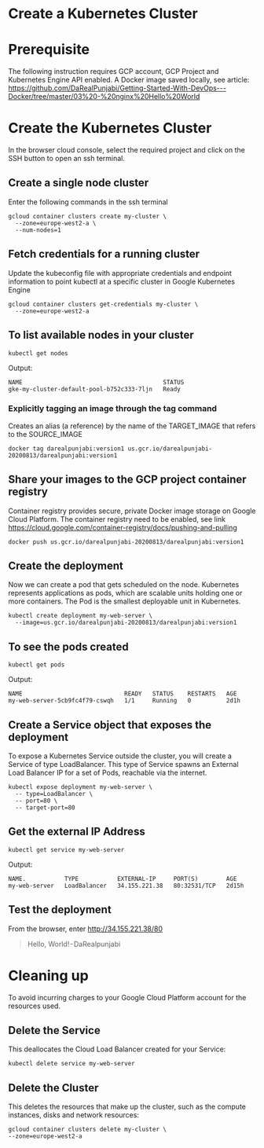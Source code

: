 # Create a Kubernetes Cluster

# Prerequisite
The following instruction requires GCP account, GCP Project and 
Kubernetes Engine API enabled. A Docker image saved locally, see article: https://github.com/DaRealPunjabi/Getting-Started-With-DevOps---Docker/tree/master/03%20-%20nginx%20Hello%20World

# Create the Kubernetes Cluster
In the browser cloud console, select the required project and click on the SSH button to open an ssh terminal.

## Create a single node cluster
Enter the following commands in the ssh terminal
```
gcloud container clusters create my-cluster \
  --zone=europe-west2-a \
  --num-nodes=1
```

## Fetch credentials for a running cluster
Update the kubeconfig file with appropriate credentials and endpoint information to point kubectl at a specific cluster in Google Kubernetes Engine
```
gcloud container clusters get-credentials my-cluster \
  --zone=europe-west2-a
```
## To list available nodes in your cluster
```
kubectl get nodes
```
Output:
```
NAME                                        STATUS
gke-my-cluster-default-pool-b752c333-7ljn   Ready
```
### Explicitly tagging an image through the tag command
Creates an alias (a reference) by the name of the TARGET_IMAGE that refers to the SOURCE_IMAGE
```
docker tag darealpunjabi:version1 us.gcr.io/darealpunjabi-20200813/darealpunjabi:version1
```
## Share your images to the GCP project container registry
Container registry provides secure, private Docker image storage on Google Cloud Platform. The container registry need to be enabled, see link https://cloud.google.com/container-registry/docs/pushing-and-pulling
```
docker push us.gcr.io/darealpunjabi-20200813/darealpunjabi:version1
```
## Create the deployment
Now we can create a pod that gets scheduled on the node. Kubernetes represents applications as pods, which are scalable units holding one or more containers. The Pod is the smallest deployable unit in Kubernetes.
```
kubectl create deployment my-web-server \
  --image=us.gcr.io/darealpunjabi-20200813/darealpunjabi:version1
```
## To see the pods created
```
kubectl get pods
```
Output:
```
NAME                             READY   STATUS    RESTARTS   AGE
my-web-server-5cb9fc4f79-cswqh   1/1     Running   0          2d1h
```
## Create a Service object that exposes the deployment
To expose a Kubernetes Service outside the cluster, you will create a Service of type LoadBalancer. This type of Service spawns an External Load Balancer IP for a set of Pods, reachable via the internet.
```
kubectl expose deployment my-web-server \
  -- type=LoadBalancer \
  -- port=80 \
  -- target-port=80
```
## Get the external IP Address
```
kubectl get service my-web-server
```
Output:
```
NAME.           TYPE           EXTERNAL-IP     PORT(S)        AGE
my-web-server   LoadBalancer   34.155.221.38   80:32531/TCP   2d15h
```

## Test the deployment
From the browser, enter http://34.155.221.38/80
>Hello, World! - DaRealpunjabi  <br />

# Cleaning up
To avoid incurring charges to your Google Cloud Platform account for the resources used.

## Delete the Service
This deallocates the Cloud Load Balancer created for your Service:
```
kubectl delete service my-web-server
```
## Delete the Cluster
This deletes the resources that make up the cluster, such as the compute instances, disks and network resources:
```
gcloud container clusters delete my-cluster \
--zone=europe-west2-a
```
